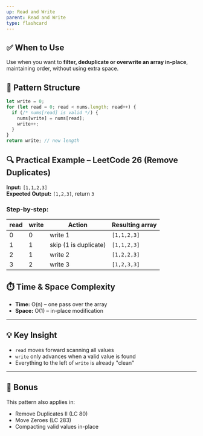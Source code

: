 ```yaml
---
up: Read and Write
parent: Read and Write
type: flashcard
---
```

## ✅ When to Use
Use when you want to **filter, deduplicate or overwrite an array in-place**, maintaining order, without using extra space.

## 🔧 Pattern Structure
```js
let write = 0;
for (let read = 0; read < nums.length; read++) {
  if (/* nums[read] is valid */) {
    nums[write] = nums[read];
    write++;
  }
}
return write; // new length
```

## 🔍 Practical Example – LeetCode 26 (Remove Duplicates)
**Input:** `[1,1,2,3]`  
**Expected Output:** `[1,2,3]`, return `3`

### Step-by-step:

| read | write | Action                        | Resulting array |
|------|-------|-------------------------------|-----------------|
| 0    | 0     | write 1                       | `[1,1,2,3]`     |
| 1    | 1     | skip (1 is duplicate)         | `[1,1,2,3]`     |
| 2    | 1     | write 2                       | `[1,2,2,3]`     |
| 3    | 2     | write 3                       | `[1,2,3,3]`     |

## ⏱️ Time & Space Complexity

- **Time:** O(n) – one pass over the array
- **Space:** O(1) – in-place modification

---

## 💡 Key Insight
- `read` moves forward scanning all values
- `write` only advances when a valid value is found
- Everything to the left of `write` is already "clean"

---

## 🧠 Bonus
This pattern also applies in:
- Remove Duplicates II (LC 80)
- Move Zeroes (LC 283)
- Compacting valid values in-place
